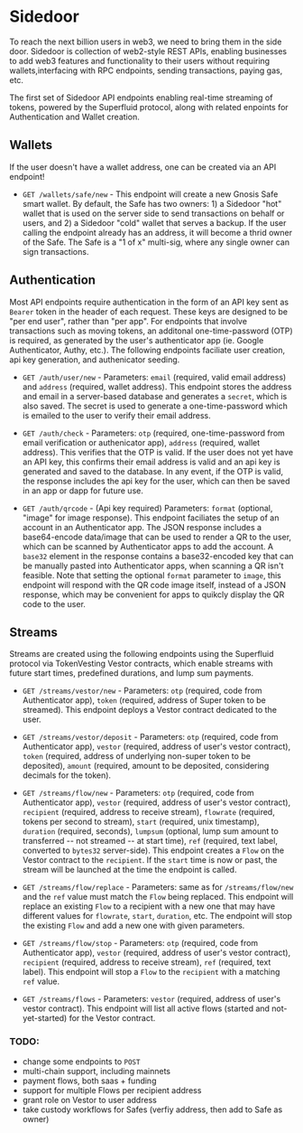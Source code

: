 # Sidedoor
To reach the next billion users in web3, we need to bring them in the side door. Sidedoor is collection of web2-style REST APIs, enabling businesses to add web3 features and functionality to their users without requiring wallets,interfacing with RPC endpoints, sending transactions, paying gas, etc.

The first set of Sidedoor API endpoints enabling real-time streaming of tokens, powered by the Superfluid protocol, along with related enpoints for Authentication and Wallet creation.

## Wallets

If the user doesn't have a wallet address, one can be created via an API endpoint!

- `GET /wallets/safe/new` - This endpoint will create a new Gnosis Safe smart wallet. By default, the Safe has two owners: 1) a Sidedoor "hot" wallet that is used on the server side to send transactions on behalf or users, and 2) a Sidedoor "cold" wallet that serves a backup. If the user calling the endpoint already has an address, it will become a thrid owner of the Safe. The Safe is a "1 of x" multi-sig, where any single owner can sign transactions.

## Authentication

Most API endpoints require authentication in the form of an API key sent as `Bearer` token in the header of each request. These keys are designed to be "per end user", rather than "per app". For endpoints that involve transactions such as moving tokens, an additonal one-time-password (OTP) is required, as generated by the user's authenticator app (ie. Google Authenticator, Authy, etc.). The following endpoints faciliate user creation, api key generation, and authenicator seeding.

- `GET /auth/user/new` - Parameters: `email` (required, valid email address) and `address` (required, wallet address). This endpoint stores the address and email in a server-based database and generates a `secret`, which is also saved. The secret is used to generate a one-time-password which is emailed to the user to verify their email address.

- `GET /auth/check` - Parameters: `otp` (required, one-time-password from email verification or authenicator app), `address` (required, wallet address). This verifies that the OTP is valid. If the user does not yet have an API key, this confirms their email address is valid and an api key is generated and saved to the database. In any event, if the OTP is valid, the response includes the api key for the user, which can then be saved in an app or dapp for future use.

- `GET /auth/qrcode` - (Api key required) Parameters: `format` (optional, "image" for image response). This endpoint faciliates the setup of an account in an Authenticator app. The JSON response includes a base64-encode data/image that can be used to render a QR to the user, which can be scanned by Authenticator apps to add the account.  A `base32` element in the response contains a base32-encoded key that can be manually pasted into Authenticator apps, when scanning a QR isn't feasible. Note that setting the optional `format` parameter to `image`, this endpoint will respond with the QR code image itself, instead of a JSON response, which may be convenient for apps to quikcly display the QR code to the user.

## Streams

Streams are created using the following endpoints using the Superfluid protocol via TokenVesting Vestor contracts, which enable streams with future start times, predefined durations, and lump sum payments.

- `GET /streams/vestor/new` - Parameters: `otp` (required, code from Authenticator app), `token` (required, address of Super token to be streamed). This endpoint deploys a Vestor contract dedicated to the user.

- `GET /streams/vestor/deposit` - Parameters: `otp` (required, code from Authenticator app), `vestor` (required, address of user's vestor contract), `token` (required, address of underlying non-super token to be deposited), `amount` (required, amount to be deposited, considering decimals for the token).

- `GET /streams/flow/new` - Parameters: `otp` (required, code from Authenticator app), `vestor` (required, address of user's vestor contract), `recipient` (required, address to receive stream), `flowrate` (required, tokens per second to stream), `start` (required, unix timestamp), `duration` (required, seconds), `lumpsum` (optional, lump sum amount to transferred -- not streamed -- at start time), `ref` (required, text label, converted to `bytes32` server-side). This endpoint creates a `Flow` on the Vestor contract to the `recipient`. If the `start` time is now or past, the stream will be launched at the time the endpoint is called.

- `GET /streams/flow/replace` - Parameters: same as for `/streams/flow/new` and the `ref` value must match the `Flow` being replaced. This endpoint will replace an existing `Flow` to a recipient with a new one that may have different values for `flowrate`, `start`, `duration`, etc. The endpoint will stop the existing `Flow` and add a new one with given parameters.

- `GET /streams/flow/stop` - Parameters: `otp` (required, code from Authenticator app), `vestor` (required, address of user's vestor contract), `recipient` (required, address to receive stream), `ref` (required, text label).  This endpoint will stop a `Flow` to the `recipient` with a matching `ref` value.

- `GET /streams/flows` - Parameters: `vestor` (required, address of user's vestor contract). This endpoint will list all active flows (started and not-yet-started) for the Vestor contract.


### TODO:

- change some endpoints to `POST`
- multi-chain support, including mainnets
- payment flows, both saas + funding
- support for multiple Flows per recipient address
- grant role on Vestor to user address
- take custody workflows for Safes (verfiy address, then add to Safe as owner)
